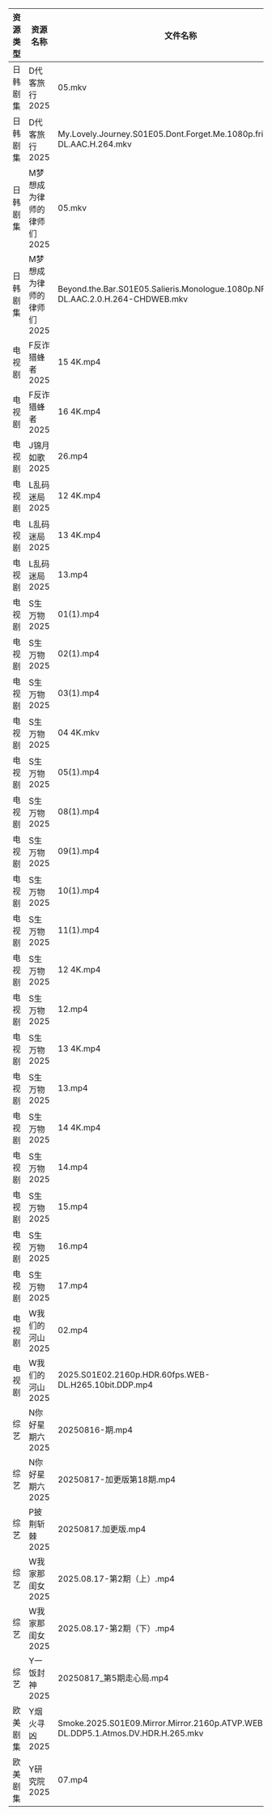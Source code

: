 | 资源类型 | 资源名称            | 文件名称                                                                              | 分享链接                                 | 更新时间                |
| ---- | --------------- | --------------------------------------------------------------------------------- | ------------------------------------ | ------------------- |
| 日韩剧集 | D代客旅行2025       | 05.mkv                                                                            | https://pan.quark.cn/s/ffaab0f06b8d  | 2025-08-17 01:18:01 |
| 日韩剧集 | D代客旅行2025       | My.Lovely.Journey.S01E05.Dont.Forget.Me.1080p.friDay.WEB-DL.AAC.H.264.mkv         | https://pan.quark.cn/s/ffaab0f06b8d  | 2025-08-17 10:18:09 |
| 日韩剧集 | M梦想成为律师的律师们2025 | 05.mkv                                                                            | https://pan.quark.cn/s/d4ecaff7fa34  | 2025-08-17 01:26:28 |
| 日韩剧集 | M梦想成为律师的律师们2025 | Beyond.the.Bar.S01E05.Salieris.Monologue.1080p.NF.WEB-DL.AAC.2.0.H.264-CHDWEB.mkv | https://pan.quark.cn/s/d4ecaff7fa34  | 2025-08-17 01:26:23 |
| 电视剧  | F反诈猎蜂者2025      | 15 4K.mp4                                                                         | https://www.alipan.com/s/y2n2PsHN76n | 2025-08-17 19:00:46 |
| 电视剧  | F反诈猎蜂者2025      | 16 4K.mp4                                                                         | https://www.alipan.com/s/y2n2PsHN76n | 2025-08-17 19:00:45 |
| 电视剧  | J锦月如歌2025       | 26.mp4                                                                            | https://www.alipan.com/s/jdpjNxUdeEZ | 2025-08-17 19:00:58 |
| 电视剧  | L乱码迷局2025       | 12 4K.mp4                                                                         | https://www.alipan.com/s/CJ4yqcSAku1 | 2025-08-17 19:01:08 |
| 电视剧  | L乱码迷局2025       | 13 4K.mp4                                                                         | https://www.alipan.com/s/CJ4yqcSAku1 | 2025-08-17 19:01:07 |
| 电视剧  | L乱码迷局2025       | 13.mp4                                                                            | https://www.alipan.com/s/CJ4yqcSAku1 | 2025-08-17 15:01:04 |
| 电视剧  | S生万物2025        | 01(1).mp4                                                                         | https://www.alipan.com/s/o5nqxSzSEEC | 2025-08-17 19:57:46 |
| 电视剧  | S生万物2025        | 02(1).mp4                                                                         | https://www.alipan.com/s/o5nqxSzSEEC | 2025-08-17 19:57:45 |
| 电视剧  | S生万物2025        | 03(1).mp4                                                                         | https://www.alipan.com/s/o5nqxSzSEEC | 2025-08-17 19:57:44 |
| 电视剧  | S生万物2025        | 04 4K.mkv                                                                         | https://www.alipan.com/s/o5nqxSzSEEC | 2025-08-17 19:57:44 |
| 电视剧  | S生万物2025        | 05(1).mp4                                                                         | https://www.alipan.com/s/o5nqxSzSEEC | 2025-08-17 19:57:43 |
| 电视剧  | S生万物2025        | 08(1).mp4                                                                         | https://www.alipan.com/s/o5nqxSzSEEC | 2025-08-17 19:57:43 |
| 电视剧  | S生万物2025        | 09(1).mp4                                                                         | https://www.alipan.com/s/o5nqxSzSEEC | 2025-08-17 19:57:42 |
| 电视剧  | S生万物2025        | 10(1).mp4                                                                         | https://www.alipan.com/s/o5nqxSzSEEC | 2025-08-17 19:57:41 |
| 电视剧  | S生万物2025        | 11(1).mp4                                                                         | https://www.alipan.com/s/o5nqxSzSEEC | 2025-08-17 19:57:41 |
| 电视剧  | S生万物2025        | 12 4K.mp4                                                                         | https://www.alipan.com/s/o5nqxSzSEEC | 2025-08-17 19:57:40 |
| 电视剧  | S生万物2025        | 12.mp4                                                                            | https://www.alipan.com/s/o5nqxSzSEEC | 2025-08-17 19:57:39 |
| 电视剧  | S生万物2025        | 13 4K.mp4                                                                         | https://www.alipan.com/s/o5nqxSzSEEC | 2025-08-17 19:57:39 |
| 电视剧  | S生万物2025        | 13.mp4                                                                            | https://www.alipan.com/s/o5nqxSzSEEC | 2025-08-17 19:57:38 |
| 电视剧  | S生万物2025        | 14 4K.mp4                                                                         | https://www.alipan.com/s/o5nqxSzSEEC | 2025-08-17 19:57:38 |
| 电视剧  | S生万物2025        | 14.mp4                                                                            | https://www.alipan.com/s/o5nqxSzSEEC | 2025-08-17 19:57:37 |
| 电视剧  | S生万物2025        | 15.mp4                                                                            | https://www.alipan.com/s/o5nqxSzSEEC | 2025-08-17 19:57:37 |
| 电视剧  | S生万物2025        | 16.mp4                                                                            | https://www.alipan.com/s/o5nqxSzSEEC | 2025-08-17 19:57:36 |
| 电视剧  | S生万物2025        | 17.mp4                                                                            | https://www.alipan.com/s/o5nqxSzSEEC | 2025-08-17 19:57:36 |
| 电视剧  | W我们的河山2025      | 02.mp4                                                                            | https://pan.quark.cn/s/c4dc5a2cd5fe  | 2025-08-17 21:34:08 |
| 电视剧  | W我们的河山2025      | 2025.S01E02.2160p.HDR.60fps.WEB-DL.H265.10bit.DDP.mp4                             | https://pan.quark.cn/s/c4dc5a2cd5fe  | 2025-08-17 21:34:03 |
| 综艺   | N你好星期六2025      | 20250816-期.mp4                                                                    | https://www.alipan.com/s/nvuMvPrHLGa | 2025-08-17 08:02:25 |
| 综艺   | N你好星期六2025      | 20250817-加更版第18期.mp4                                                              | https://www.alipan.com/s/nvuMvPrHLGa | 2025-08-17 13:02:21 |
| 综艺   | P披荆斩棘2025       | 20250817.加更版.mp4                                                                  | https://pan.quark.cn/s/9ae1eb01008d  | 2025-08-17 16:43:24 |
| 综艺   | W我家那闺女2025      | 2025.08.17-第2期（上）.mp4                                                             | https://pan.quark.cn/s/382e9ca0c203  | 2025-08-17 16:44:49 |
| 综艺   | W我家那闺女2025      | 2025.08.17-第2期（下）.mp4                                                             | https://pan.quark.cn/s/382e9ca0c203  | 2025-08-17 16:44:47 |
| 综艺   | Y一饭封神2025       | 20250817_第5期走心局.mp4                                                               | https://www.alipan.com/s/w4Qpfj6YdVw | 2025-08-17 18:02:30 |
| 欧美剧集 | Y烟火寻凶2025       | Smoke.2025.S01E09.Mirror.Mirror.2160p.ATVP.WEB-DL.DDP5.1.Atmos.DV.HDR.H.265.mkv   | https://pan.quark.cn/s/96d5d0ce3ae2  | 2025-08-17 21:38:26 |
| 欧美剧集 | Y研究院2025        | 07.mp4                                                                            | https://pan.quark.cn/s/cce98d42e888  | 2025-08-17 21:38:38 |
